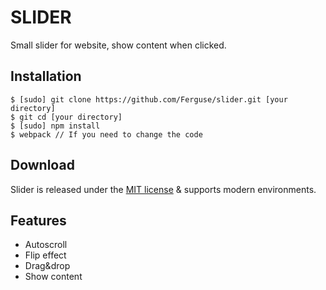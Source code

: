 # SLIDER
Small slider for website, show content when clicked.

## Installation
    $ [sudo] git clone https://github.com/Ferguse/slider.git [your directory]
    $ git cd [your directory]
    $ [sudo] npm install
    $ webpack // If you need to change the code

## Download
Slider is released under the [MIT license](https://en.wikipedia.org/wiki/MIT_License) & supports modern environments.

## Features
*   Autoscroll
*   Flip effect
*   Drag&drop
*   Show content
